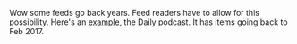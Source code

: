 Wow some feeds go back years. Feed readers have to allow for this possibility. Here's an <a href="http://river6.scripting.com/feedviewer?url=http://rss.art19.com/the-daily">example</a>, the Daily podcast. It has items going back to Feb 2017. 
